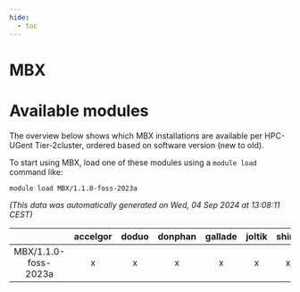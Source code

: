 ```yaml
---
hide:
  - toc
---
```


MBX
===

# Available modules


The overview below shows which MBX installations are available per HPC-UGent Tier-2cluster, ordered based on software version (new to old).

To start using MBX, load one of these modules using a `module load` command like:

```shell
module load MBX/1.1.0-foss-2023a
```

*(This data was automatically generated on Wed, 04 Sep 2024 at 13:08:11 CEST)*  

| |accelgor|doduo|donphan|gallade|joltik|shinx|skitty|
| :---: | :---: | :---: | :---: | :---: | :---: | :---: | :---: |
|MBX/1.1.0-foss-2023a|x|x|x|x|x|x|x|
